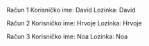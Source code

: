 Račun 1
Korisničko ime: David
Lozinka: David

Račun 2
Korisničko ime: Hrvoje
Lozinka: Hrvoje

Račun 3
Korisničko ime: Noa
Lozinka: Noa
